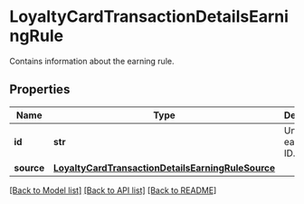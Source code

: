 # LoyaltyCardTransactionDetailsEarningRule

Contains information about the earning rule.

## Properties
Name | Type | Description | Notes
------------ | ------------- | ------------- | -------------
**id** | **str** | Unique earning rule ID. | [optional] 
**source** | [**LoyaltyCardTransactionDetailsEarningRuleSource**](LoyaltyCardTransactionDetailsEarningRuleSource.md) |  | [optional] 

[[Back to Model list]](../README.md#documentation-for-models) [[Back to API list]](../README.md#documentation-for-api-endpoints) [[Back to README]](../README.md)


